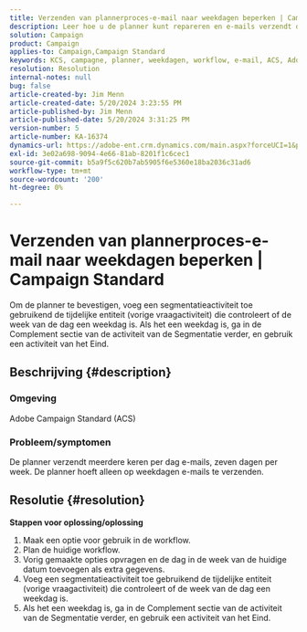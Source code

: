 ```yaml
---
title: Verzenden van plannerproces-e-mail naar weekdagen beperken | Campaign Standard
description: Leer hoe u de planner kunt repareren en e-mails verzendt die een keer per dag, zeven dagen per week, worden verzonden.
solution: Campaign
product: Campaign
applies-to: Campaign,Campaign Standard
keywords: KCS, campagne, planner, weekdagen, workflow, e-mail, ACS, Adobe Campaign Standard, probleemoplossing
resolution: Resolution
internal-notes: null
bug: false
article-created-by: Jim Menn
article-created-date: 5/20/2024 3:23:55 PM
article-published-by: Jim Menn
article-published-date: 5/20/2024 3:31:25 PM
version-number: 5
article-number: KA-16374
dynamics-url: https://adobe-ent.crm.dynamics.com/main.aspx?forceUCI=1&pagetype=entityrecord&etn=knowledgearticle&id=508fa9f5-bc16-ef11-9f8a-6045bd006268
exl-id: 3e02a698-9094-4e66-81ab-8201f1c6cec1
source-git-commit: b5a9f5c620b7ab5905f6e5360e18ba2036c31ad6
workflow-type: tm+mt
source-wordcount: '200'
ht-degree: 0%

---
```


# Verzenden van plannerproces-e-mail naar weekdagen beperken | Campaign Standard


Om de planner te bevestigen, voeg een segmentatieactiviteit toe gebruikend de tijdelijke entiteit (vorige vraagactiviteit) die controleert of de week van de dag een weekdag is. Als het een weekdag is, ga in de Complement sectie van de activiteit van de Segmentatie verder, en gebruik een activiteit van het Eind.

## Beschrijving {#description}


### <b>Omgeving</b>

Adobe Campaign Standard (ACS)



### <b>Probleem/symptomen</b>

De planner verzendt meerdere keren per dag e-mails, zeven dagen per week. De planner hoeft alleen op weekdagen e-mails te verzenden.


## Resolutie {#resolution}

<b>Stappen voor oplossing/oplossing</b>
1. Maak een optie voor gebruik in de workflow.
2. Plan de huidige workflow.
3. Vorig gemaakte opties opvragen en de dag in de week van de huidige datum toevoegen als extra gegevens.
4. Voeg een segmentatieactiviteit toe gebruikend de tijdelijke entiteit (vorige vraagactiviteit) die controleert of de week van de dag een weekdag is.
5. Als het een weekdag is, ga in de Complement sectie van de activiteit van de Segmentatie verder, en gebruik een activiteit van het Eind.
